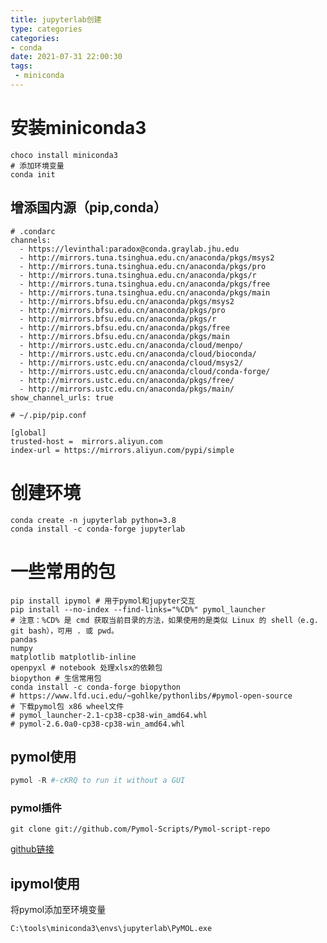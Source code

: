 ```yaml
---
title: jupyterlab创建
type: categories
categories: 
- conda
date: 2021-07-31 22:00:30
tags:
 - miniconda
---
```


# 安装miniconda3

```shell
choco install miniconda3
# 添加环境变量
conda init
```

## 增添国内源（pip,conda）

```shell
# .condarc
channels:
  - https://levinthal:paradox@conda.graylab.jhu.edu
  - http://mirrors.tuna.tsinghua.edu.cn/anaconda/pkgs/msys2
  - http://mirrors.tuna.tsinghua.edu.cn/anaconda/pkgs/pro
  - http://mirrors.tuna.tsinghua.edu.cn/anaconda/pkgs/r
  - http://mirrors.tuna.tsinghua.edu.cn/anaconda/pkgs/free
  - http://mirrors.tuna.tsinghua.edu.cn/anaconda/pkgs/main
  - http://mirrors.bfsu.edu.cn/anaconda/pkgs/msys2
  - http://mirrors.bfsu.edu.cn/anaconda/pkgs/pro
  - http://mirrors.bfsu.edu.cn/anaconda/pkgs/r
  - http://mirrors.bfsu.edu.cn/anaconda/pkgs/free
  - http://mirrors.bfsu.edu.cn/anaconda/pkgs/main
  - http://mirrors.ustc.edu.cn/anaconda/cloud/menpo/
  - http://mirrors.ustc.edu.cn/anaconda/cloud/bioconda/
  - http://mirrors.ustc.edu.cn/anaconda/cloud/msys2/
  - http://mirrors.ustc.edu.cn/anaconda/cloud/conda-forge/
  - http://mirrors.ustc.edu.cn/anaconda/pkgs/free/
  - http://mirrors.ustc.edu.cn/anaconda/pkgs/main/
show_channel_urls: true

```



```shell
# ~/.pip/pip.conf

[global]
trusted-host =  mirrors.aliyun.com
index-url = https://mirrors.aliyun.com/pypi/simple
```



# 创建环境

```shell
conda create -n jupyterlab python=3.8
conda install -c conda-forge jupyterlab
```

# 一些常用的包

```shell
pip install ipymol # 用于pymol和jupyter交互
pip install --no-index --find-links="%CD%" pymol_launcher
# 注意：%CD% 是 cmd 获取当前目录的方法，如果使用的是类似 Linux 的 shell（e.g. git bash），可用 . 或 pwd。
pandas
numpy
matplotlib matplotlib-inline
openpyxl # notebook 处理xlsx的依赖包
biopython # 生信常用包
conda install -c conda-forge biopython
# https://www.lfd.uci.edu/~gohlke/pythonlibs/#pymol-open-source
# 下载pymol包 x86 wheel文件
# pymol_launcher-2.1-cp38-cp38-win_amd64.whl
# pymol-2.6.0a0-cp38-cp38-win_amd64.whl
```

## pymol使用

```python
pymol -R #-cKRQ to run it without a GUI
```

### pymol插件

```shell
git clone git://github.com/Pymol-Scripts/Pymol-script-repo
```

[github链接](https://github.com/Pymol-Scripts/Pymol-script-repo/zipball/master)





## ipymol使用

将pymol添加至环境变量

`C:\tools\miniconda3\envs\jupyterlab\PyMOL.exe`